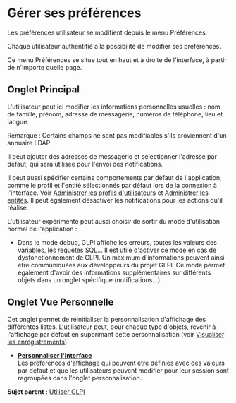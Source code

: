 Gérer ses préférences
=====================

Les préférences utilisateur se modifient depuis le menu Préférences

Chaque utilisateur authentifié a la possibilité de modifier ses
préférences.

Ce menu Préférences se situe tout en haut et à droite de l'interface, à
partir de n'importe quelle page.

Onglet Principal
----------------

L'utilisateur peut ici modifier les informations personnelles usuelles :
nom de famille, prénom, adresse de messagerie, numéros de téléphone,
lieu et langue.

Remarque : Certains champs ne sont pas modifiables s'ils proviennent
d'un annuaire LDAP.

Il peut ajouter des adresses de messagerie et sélectionner l'adresse par
défaut, qui sera utilisée pour l'envoi des notifications.

Il peut aussi spécifier certains comportements par défaut de
l'application, comme le profil et l'entité sélectionnés par défaut lors
de la connexion à l'interface. Voir [Administrer les profils
d'utilisateurs](administration_profile.html "Dans GLPI, administrer les profils peut se faire à partir du menu Administration > Profils.")
et [Administrer les
entités](administration_entity.html "Dans GLPI, administrer les entités peut se faire à partir du menu Administration > Entités.").
Il peut également désactiver les notifications pour les actions qu'il
réalise.

L'utilisateur expérimenté peut aussi choisir de sortir du mode
d'utilisation normal de l'application :

-   Dans le mode debug, GLPI affiche les erreurs, toutes les valeurs des
    variables, les requêtes SQL... Il est utile d'activer ce mode en cas
    de dysfonctionnement de GLPI. Un maximum d'informations peuvent
    ainsi être communiquées aux développeurs du projet GLPI. Ce mode
    permet également d'avoir des informations supplémentaires sur
    différents objets dans un onglet spécifique (notifications...).

Onglet Vue Personnelle
----------------------

Cet onglet permet de réinitialiser la personnalisation d'affichage des
différentes listes. L'utilisateur peut, pour chaque type d'objets,
revenir à l'affichage par défaut en supprimant cette personnalisation
(voir [Visualiser les
enregistrements](navigate_manageitem.html "Visualiser et gérer les enregistrements")).

-   **[Personnaliser
    l'interface](../glpi/config_common_personalize.html)**\
     Les préférences d'affichage qui peuvent être définies avec des
    valeurs par défaut et que les utilisateurs peuvent modifier pour
    leur session sont regroupées dans l'onglet personnalisation.

**Sujet parent :** [Utiliser GLPI](../glpi/use.html "Utiliser GLPI")
